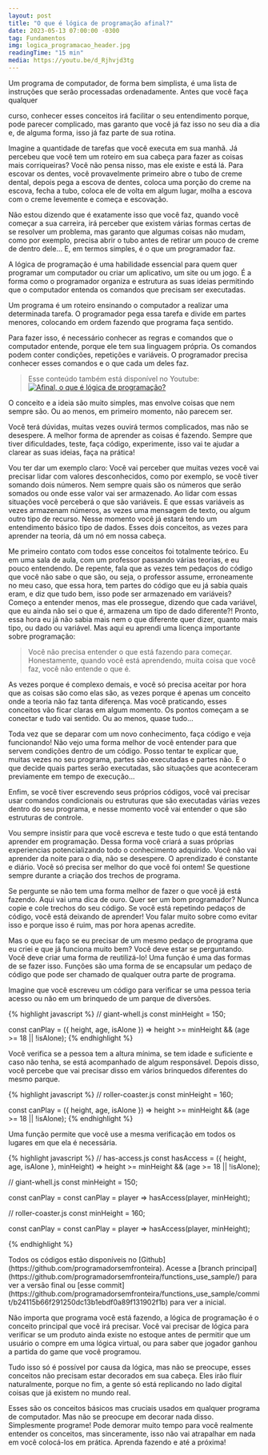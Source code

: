 ```yaml
---
layout: post
title: "O que é lógica de programação afinal?"
date: 2023-05-13 07:00:00 -0300
tag: Fundamentos
img: logica_programacao_header.jpg
readingTime: "15 min"
media: https://youtu.be/d_Rjhvjd3tg
---
```

Um programa de computador, de forma bem simplista, é uma lista de instruções que serão processadas ordenadamente. Antes que você faça qualquer
<!--more-->
curso, conhecer esses conceitos irá facilitar o seu entendimento porque, pode parecer complicado, mas garanto que você já faz isso no seu dia a dia e, de alguma forma, isso já faz parte de sua rotina.

Imagine a quantidade de tarefas que você executa em sua manhã. Já percebeu que você tem um roteiro em sua cabeça para fazer as coisas mais corriqueiras? Você não pensa nisso, mas ele existe e está lá. Para escovar os dentes, você provavelmente primeiro abre o tubo de creme dental, depois pega a escova de dentes, coloca uma porção do creme na escova, fecha a tubo, coloca ele de volta em algum lugar, molha a escova com o creme levemente e começa e escovação.

Não estou dizendo que é exatamente isso que você faz, quando você começar a sua carreira, irá perceber que existem várias formas certas de se resolver um problema, mas garanto que algumas coisas não mudam, como por exemplo, precisa abrir o tubo antes de retirar um pouco de creme de dentro dele… E, em termos simples, é o que um programador faz.

A lógica de programação é uma habilidade essencial para quem quer programar um computador ou criar um aplicativo, um site ou um jogo. É a forma como o programador organiza e estrutura as suas ideias permitindo que o computador entenda os comandos que precisam ser executadas.

Um programa é um roteiro ensinando o computador a realizar uma determinada tarefa. O programador pega essa tarefa e divide em partes menores, colocando em ordem fazendo que programa faça sentido.

Para fazer isso, é necessário conhecer as regras e comandos que o computador entende, porque ele tem sua linguagem própria. Os comandos podem conter condições, repetições e variáveis. O programador precisa conhecer esses comandos e o que cada um deles faz.

>Esse conteúdo também está disponível no Youtube:
>[![Afinal, o que é lógica de programação?](/assets/img/logica_programacao_thumb.jpg)](https://youtu.be/d_Rjhvjd3tg)

O conceito e a ideia são muito simples, mas envolve coisas que nem sempre são. Ou ao menos, em primeiro momento, não parecem ser.

Você terá dúvidas, muitas vezes ouvirá termos complicados, mas não se desespere. A melhor forma de aprender as coisas é fazendo. Sempre que tiver dificuldades, teste, faça código, experimente, isso vai te ajudar a clarear as suas ideias, faça na prática!

Vou ter dar um exemplo claro: Você vai perceber que muitas vezes você vai precisar lidar com valores desconhecidos, como por exemplo, se você tiver somando dois números. Nem sempre quais são os números que serão somados ou onde esse valor vai ser armazenado. Ao lidar com essas situações você perceberá o que são variáveis. E que essas variáveis as vezes armazenam números, as vezes uma mensagem de texto, ou algum outro tipo de recurso. Nesse momento você já estará tendo um entendimento básico tipo de dados. Esses dois conceitos, as vezes para aprender na teoria, dá um nó em nossa cabeça.

Me primeiro contato com todos esse conceitos foi totalmente teórico. Eu em uma sala de aula, com um professor passando várias teorias, e eu pouco entendendo. De repente, fala que as vezes tem pedaços do código que você não sabe o que são, ou seja, o professor assume, erroneamente no meu caso, que essa hora, tem partes do código que eu já sabia quais eram, e diz que tudo bem, isso pode ser armazenado em variáveis? Começo a entender menos, mas ele prossegue, dizendo que cada variável, que eu ainda não sei o que é, armazena um tipo de dado diferente?! Pronto, essa hora eu já não sabia mais nem o que diferente quer dizer, quanto mais tipo, ou dado ou variável. Mas aqui eu aprendi uma licença importante sobre programação:

>Você não precisa entender o que está fazendo para começar. Honestamente, quando você está aprendendo, muita coisa que você faz, você não entende o que é.

As vezes porque é complexo demais, e você só precisa aceitar por hora que as coisas são como elas são, as vezes porque é apenas um conceito onde a teoria não faz tanta diferença. Mas você praticando, esses conceitos vão ficar claras em algum momento. Os pontos começam a se conectar e tudo vai sentido. Ou ao menos, quase tudo...

Toda vez que se deparar com um novo conhecimento, faça código e veja funcionando! Não vejo uma forma melhor de você entender para que servem condições dentro de um código. Posso tentar te explicar que, muitas vezes no seu programa, partes são executadas e partes não. E o que decide quais partes serão executadas, são situações que aconteceram previamente em tempo de execução...

Enfim, se você tiver escrevendo seus próprios códigos, você vai precisar usar comandos condicionais ou estruturas que são executadas várias vezes dentro do seu programa, e nesse momento você vai entender o que são estruturas de controle.

Vou sempre insistir para que você escreva e teste tudo o que está tentando aprender em programação. Dessa forma você criará a suas próprias experiencias potencializando todo o conhecimento adquirido. Você não vai aprender da noite para o dia, não se desespere. O aprendizado é constante e diário. Você só precisa ser melhor do que você foi ontem! Se questione sempre durante a criação dos trechos de programa.

Se pergunte se não tem uma forma melhor de fazer o que você já está fazendo. Aqui vai uma dica de ouro. Quer ser um bom programador? Nunca copie e cole trechos do seu código. Se você está repetindo pedaços de código, você está deixando de aprender! Vou falar muito sobre como evitar isso e porque isso é ruim, mas por hora apenas acredite.

Mas o que eu faço se eu precisar de um mesmo pedaço de programa que eu criei e que já funciona muito bem? Você deve estar se perguntando. Você deve criar uma forma de reutilizá-lo! Uma função é uma das formas de se fazer isso. Funções são uma forma de se encapsular um pedaço de código que pode ser chamado de qualquer outra parte de programa.

Imagine que você escreveu um código para verificar se uma pessoa teria acesso ou não em um brinquedo de um parque de diversões. 

{% highlight javascript %}
// giant-whell.js
const minHeight = 150;

const canPlay = ({ height, age, isAlone }) =>
    height >= minHeight && (age >= 18 || !isAlone);
{% endhighlight %}

Você verifica se a pessoa tem a altura mínima, se tem idade e suficiente e caso não tenha, se está acompanhado de algum responsável.
Depois disso, você percebe que vai precisar disso em vários brinquedos diferentes do mesmo parque.

{% highlight javascript %}
// roller-coaster.js
const minHeight = 160;

const canPlay = ({ height, age, isAlone }) =>
    height >= minHeight && (age >= 18 || !isAlone);
{% endhighlight %}

Uma função permite que você use a mesma verificação em todos os lugares em que ela é necessária.

{% highlight javascript %}
// has-access.js
const hasAccess = ({ height, age, isAlone }, minHeight) =>
    height >= minHeight && (age >= 18 || !isAlone);

// giant-whell.js
const minHeight = 150;

const canPlay = const canPlay = player => hasAccess(player, minHeight);

// roller-coaster.js
const minHeight = 160;

const canPlay = const canPlay = player => hasAccess(player, minHeight);

{% endhighlight %}

<span class='note'>
Todos os códigos estão disponíveis no [Github](https://github.com/programadorsemfronteira).  
Acesse a [branch principal](https://github.com/programadorsemfronteira/functions_use_sample/) para ver a versão final ou
[esse commit](https://github.com/programadorsemfronteira/functions_use_sample/commit/b24115b66f291250dc13b1ebdf0a89f131902f1b) para ver a inicial.
</span>

Não importa que programa você está fazendo, a lógica de programação é o conceito principal que você irá precisar. Você vai precisar de lógica para verificar se um produto ainda existe no estoque antes de permitir que um usuário o compre em uma lógica virtual, ou para saber que jogador ganhou a partida do game que você programou.

Tudo isso só é possível por causa da lógica, mas não se preocupe, esses conceitos não precisam estar decorados em sua cabeça. Eles irão fluir naturalmente, porque no fim, a gente só está replicando no lado digital coisas que já existem no mundo real.

Esses são os conceitos básicos mas cruciais usados em qualquer programa de computador. Mas não se preocupe em decorar nada disso. Simplesmente programe! Pode demorar muito tempo para você realmente entender os conceitos, mas sinceramente, isso não vai atrapalhar em nada em você colocá-los em prática. Aprenda fazendo e até a próxima!
